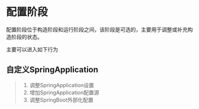 # 配置阶段

配置阶段位于构造阶段和运行阶段之间，该阶段是可选的，主要用于调整或补充构造阶段的状态。

主要可以进入如下行为

## 自定义SpringApplication

> 1. 调整SpringApplication设置
> 2. 增加SpringApplication配置源
> 3. 调整SpringBoot外部化配置